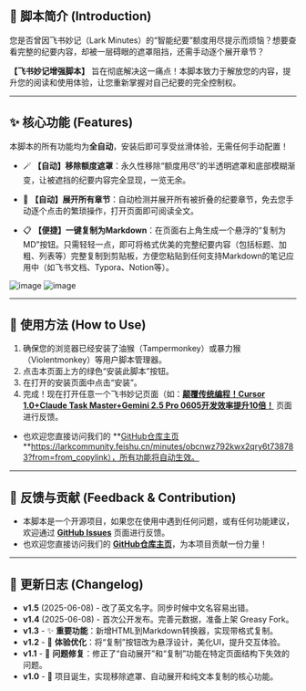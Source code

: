 ## 📖 脚本简介 (Introduction)

您是否曾因飞书妙记（Lark Minutes）的“智能纪要”额度用尽提示而烦恼？想要查看完整的纪要内容，却被一层碍眼的遮罩阻挡，还需手动逐个展开章节？

**【飞书妙记增强脚本】** 旨在彻底解决这一痛点！本脚本致力于解放您的内容，提升您的阅读和使用体验，让您重新掌握对自己纪要的完全控制权。

---

## ✨ 核心功能 (Features)

本脚本的所有功能均为**全自动**，安装后即可享受丝滑体验，无需任何手动配置！

*   🪄 **【自动】移除额度遮罩**：永久性移除“额度用尽”的半透明遮罩和底部模糊渐变，让被遮挡的纪要内容完全显现，一览无余。

*   🔽 **【自动】展开所有章节**：自动检测并展开所有被折叠的纪要章节，免去您手动逐个点击的繁琐操作，打开页面即可阅读全文。

*   📋 **【便捷】一键复制为Markdown**：在页面右上角生成一个悬浮的“复制为MD”按钮。只需轻轻一点，即可将格式优美的完整纪要内容（包括标题、加粗、列表等）完整复制到剪贴板，方便您粘贴到任何支持Markdown的笔记应用中（如飞书文档、Typora、Notion等）。

![image](https://github.com/user-attachments/assets/953c8996-bb40-46af-938a-38033f8f703d)
![image](https://github.com/user-attachments/assets/e6c523a5-4974-4708-8fb5-8ea52384c098)


---

## 🚀 使用方法 (How to Use)

1.  确保您的浏览器已经安装了油猴（Tampermonkey）或暴力猴（Violentmonkey）等用户脚本管理器。
2.  点击本页面上方的绿色“安装此脚本”按钮。
3.  在打开的安装页面中点击“安装”。
4.  完成！现在打开任意一个飞书妙记页面（如：**[颠覆传统编程！Cursor 1.0+Claude Task Master+Gemini 2.5 Pro 0605开发效率提升10倍！](https://larkcommunity.feishu.cn/minutes/obcnwz792kwx2qry6t738783?from=from_copylink)** 页面进行反馈。
*   也欢迎您直接访问我们的 **[GitHub仓库主页](https://github.com/liaozhu913/Lark-Minutes-Enhancer)**https://larkcommunity.feishu.cn/minutes/obcnwz792kwx2qry6t738783?from=from_copylink），所有功能将自动生效。

---

## 💬 反馈与贡献 (Feedback & Contribution)

*   本脚本是一个开源项目，如果您在使用中遇到任何问题，或有任何功能建议，欢迎通过 **[GitHub Issues](https://github.com/liaozhu913/Lark-Minutes-Enhancer/issues)** 页面进行反馈。
*   也欢迎您直接访问我们的 **[GitHub仓库主页](https://github.com/liaozhu913/Lark-Minutes-Enhancer)**，为本项目贡献一份力量！

---

## 📜 更新日志 (Changelog)
*   **v1.5** (2025-06-08) - 改了英文名字。同步时候中文名容易出错。
*   **v1.4** (2025-06-08) - 首次公开发布。完善元数据，准备上架 Greasy Fork。
*   **v1.3** - ✨ **重要功能**：新增HTML到Markdown转换器，实现带格式复制。
*   **v1.2** - 🎨 **体验优化**：将“复制”按钮改为悬浮设计，美化UI，提升交互体验。
*   **v1.1** - 🐛 **问题修复**：修正了“自动展开”和“复制”功能在特定页面结构下失效的问题。
*   **v1.0** - 🐣 项目诞生，实现移除遮罩、自动展开和纯文本复制的核心功能。
